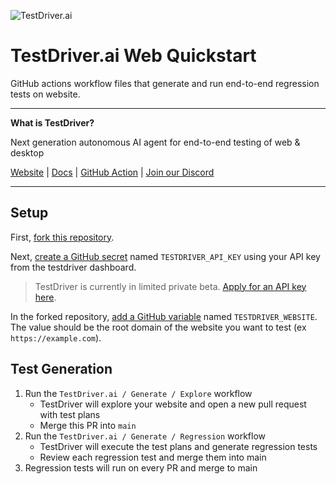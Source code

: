 ![TestDriver.ai](https://github.com/dashcamio/testdriver/assets/318295/2a0ad981-8504-46f0-ad97-60cb6c26f1e7)

# TestDriver.ai Web Quickstart

GitHub actions workflow files that generate and run end-to-end regression tests on website.

---

**What is TestDriver?**

Next generation autonomous AI agent for end-to-end testing of web & desktop

[Website](https://testdriver.ai) | [Docs](https://docs.testdriver.ai) | [GitHub Action](https://github.com/marketplace/actions/testdriver-ai) | [Join our Discord](https://discord.gg/a8Cq739VWn)

---

## Setup

First, [fork this repository](https://github.com/testdriverai/quickstart-web/fork).

Next, [create a GitHub secret](https://docs.github.com/en/actions/writing-workflows/choosing-what-your-workflow-does/store-information-in-variables#creating-configuration-variables-for-a-repository) named `TESTDRIVER_API_KEY` using your API key from the testdriver dashboard.

> TestDriver is currently in limited private beta. [Apply for an  API key here](https://o9w85nshvub.typeform.com/to/llG1wNkE).

In the forked repository, [add a GitHub variable](https://docs.github.com/en/actions/writing-workflows/choosing-what-your-workflow-does/store-information-in-variables#creating-configuration-variables-for-an-environment) named `TESTDRIVER_WEBSITE`. The value should be the root domain of the website you want to test (ex `https://example.com`).

## Test Generation

1. Run the `TestDriver.ai / Generate / Explore` workflow
   - TestDriver will explore your website and open a new pull request with test plans
   - Merge this PR into `main`
2. Run the `TestDriver.ai / Generate / Regression` workflow
   - TestDriver will execute the test plans and generate regression tests
   - Review each regression test and merge them into main
3. Regression tests will run on every PR and merge to main 
